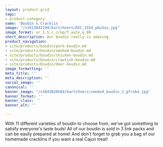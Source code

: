 ```yaml
---
layout: product-grid
tags:
- product-category
name: 'Boudin & Cracklin '
image: "/v1613842194/kartchners/DSC_1554_pbu5su.jpg"
image_format: ar_1.5,c_crop/f_auto,q_80
short_description: Our boudin really is amazing.
product_navigation:
- site/products/boudin/pork-boudin.md
- site/products/boudin/smoked-boudin.md
- site/products/boudin/chicken-boudin.md
- site/products/boudin/crawfish-boudin.md
- site/products/boudin/deer-boudin.md
image_formatting: ''
meta_title: ''
meta_description: ''
social_image: ''
canonical: ''
banner_image: "/v1643820584/kartchners/smoked_boudin_2_gfrokd.jpg"
banner_format: ''
banner_class: ''
banner_alt: ''

---
```

With 11 different varieties of boudin to choose from, we've got something to satisfy everyone's taste buds! All of our boudin is sold in 3 link packs and can be easily prepared at home! And don't forget to grab you a bag of our homemade cracklins if you want a real Cajun treat!